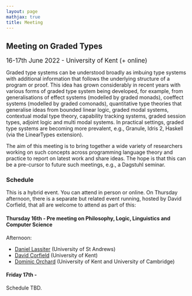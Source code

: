 ```yaml
---
layout: page
mathjax: true
title: Meeting
---
```


Meeting on Graded Types
------------------------

<span style='font-size:larger'>16-17th June 2022 - University of Kent (+ online)</span>

Graded type systems can be understood broadly as
 imbuing type systems with additional information that follows the underlying structure of a program or proof.
This idea has grown considerably in recent years with various forms of graded type system being developed, for example, from generalisations of effect
systems (modelled by graded monads), coeffect systems (modelled by graded comonads), quantitative type theories that generalise ideas from bounded
linear logic, graded modal systems, contextual modal type theory, capability tracking systems, graded session types, adjoint logic and multi modal systems.
In practical settings, graded type systems are becoming more prevalent, e.g., Granule, Idris 2, Haskell (via the LinearTypes extension).

The aim of this meeting is to bring together a wide variety of researchers working on such concepts across programming language theory and practice to report on latest work and share ideas. The hope is that this can be a pre-cursor to future such meetings, e.g., a Dagstuhl seminar.

### Schedule

This is a hybrid event. You can attend in person or online. On Thursday afternoon, there is a separate
but related event running, hosted by David Corfield, that all are welcome to attend as part of this:

#### Thursday 16th - Pre meeting on Philosophy, Logic, Linguistics and Computer Science

Afternoon:
- [Daniel Lassiter](http://web.stanford.edu/~danlass/) (University of St Andrews)
- [David Corfield](https://www.kent.ac.uk/philosophy/people/1689/corfield-david) (University of Kent)
- [Dominic Orchard](https://granule-project.github.io) (University of Kent and University of Cambridge)

#### Friday 17th - 

Schedule TBD.
